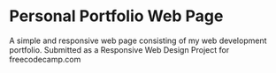 # Personal Portfolio Web Page
A simple and responsive web page consisting of my web development portfolio. Submitted as a Responsive Web Design Project for freecodecamp.com
